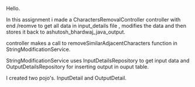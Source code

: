 Hello.

In this assignment i made a CharactersRemovalController controller with end /reomve to get all data in input_details file , modifies the data and then stores it 
back to ashutosh_bhardwaj_java_output.

controller makes a call to removeSimilarAdjacentCharacters function in StringModificationService.

StringModificationService uses InputDetailsRepository to get input data and OutputDetailsRepository for inserting output in ouput table.

I created two pojo's. InputDetail and OutputDetail.

